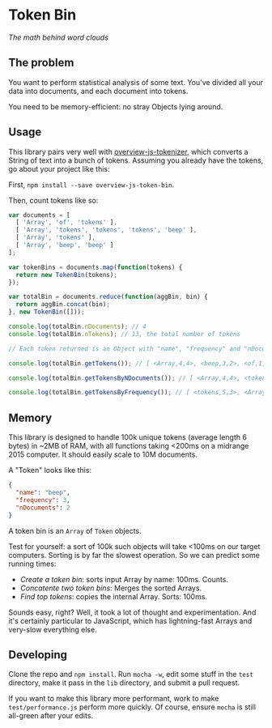 Token Bin
=========

_The math behind word clouds_

The problem
-----------

You want to perform statistical analysis of some text. You've divided all your
data into documents, and each document into tokens.

You need to be memory-efficient: no stray Objects lying around.

Usage
-----

This library pairs very well with
[overview-js-tokenizer](https://www.npmjs.com/package/overview-js-tokenizer),
which converts a String of text into a bunch of tokens. Assuming you already
have the tokens, go about your project like this:

First, `npm install --save overview-js-token-bin`.

Then, count tokens like so:

```javascript
var documents = [
  [ 'Array', 'of', 'tokens' ],
  [ 'Array', 'tokens', 'tokens', 'tokens', 'beep' ],
  [ 'Array', 'tokens' ],
  [ 'Array', 'beep', 'beep' ]
];

var tokenBins = documents.map(function(tokens) {
  return new TokenBin(tokens);
});

var totalBin = documents.reduce(function(aggBin, bin) {
  return aggBin.concat(bin);
}, new TokenBin([]));

console.log(totalBin.nDocuments); // 4
console.log(totalBin.nTokens); // 13, the total number of tokens

// Each token returned is an Object with "name", "frequency" and "nDocuments"

console.log(totalBin.getTokens()); // [ <Array,4,4>, <beep,3,2>, <of,1,1>, <tokens,5,3> ]

console.log(totalBin.getTokensByNDocuments()); // [ <Array,4,4>, <tokens,5,3>, <beep,3,2>, <of,1,1> ]

console.log(totalBin.getTokensByFrequency()); // [ <tokens,5,3>, <Array,4,4>, <beep,3,2>, <of,1,1> ]
```

Memory
------

This library is designed to handle 100k unique tokens (average length 6 bytes)
in ~2MB of RAM, with all functions taking <200ms on a midrange 2015 computer.
It should easily scale to 10M documents.

A "Token" looks like this:

```json
{
  "name": "beep",
  "frequency": 3,
  "nDocuments": 2
}
```

A token bin is an `Array` of `Token` objects.

Test for yourself: a sort of 100k such objects will take <100ms on our target
computers. Sorting is by far the slowest operation. So we can predict some
running times:

* *Create a token bin*: sorts input Array by name: 100ms. Counts.
* *Concatente two token bins*: Merges the sorted Arrays.
* *Find top tokens*: copies the internal Array. Sorts: 100ms.

Sounds easy, right? Well, it took a lot of thought and experimentation. And
it's certainly particular to JavaScript, which has lightning-fast Arrays and
very-slow everything else.

Developing
----------

Clone the repo and `npm install`. Run `mocha -w`, edit some stuff in the `test`
directory, make it pass in the `lib` directory, and submit a pull request.

If you want to make this library more performant, work to make
`test/performance.js` perform more quickly. Of course, ensure `mocha` is still
all-green after your edits.
